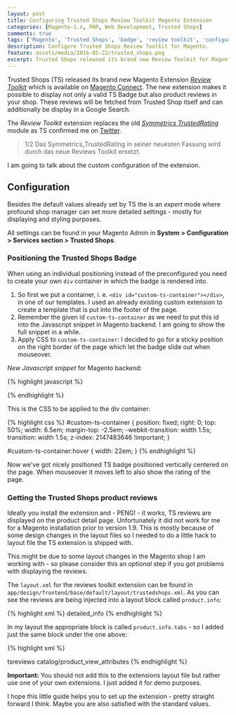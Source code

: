 ```yaml
---
layout: post
title: Configuring Trusted Shops Review Toolkit Magento Extension
categories: [Magento-1.x, PHP, Web Development, Trusted Shops]
comments: true
tags: ['Magento', 'Trusted Shops', 'badge', 'review toolkit', 'configuration']
description: Configure Trusted Shops Review Toolkit for Magento.
feature: assets/media/2016-05-22/trusted_shops.png
excerpt: Trusted Shops released its brand new Review Toolkit for Magento. Additionally to the Trusted Shops Badge you can show product reviews.
---
```


Trusted Shops (TS) released its brand new Magento Extension [_Review Toolkit_](http://www.trustedshops.de/shop-info/neue-magento-extension-von-trusted-shops/) which is available on [Magento Connect](https://www.magentocommerce.com/magento-connect/catalog/product/view/id/31848/s/trusted-shopsr-reviews-toolkit/). The new extension makes it possible to display not only a valid TS Badge but also product reviews in your shop. These reviews will be fetched from Trusted Shop itself and can additionally be display in a Google Search.

The _Review Toolkit_ extension replaces the old [_Symmetrics TrustedRating_](https://www.magentocommerce.com/magento-connect/trusted-shops-with-trustbadger.html) module as TS confirmed me on [Twitter](https://twitter.com/trustedshops/status/733682411360391168).

> 1/2 Das Symmetrics_TrustedRating in seiner neuesten Fassung wird durch das neue Reviews Toolkit ersetzt.

I am going to talk about the custom configuration of the extension. 

## Configuration

Besides the default values already set by TS the is an _expert_ mode where profound shop manager can set more detailed settings - mostly for displaying and styling purposes.

All settings can be found in your Magento Admin in **System > Configuration > Services section > Trusted Shops**.

### Positioning the Trusted Shops Badge

When using an individual positioning instead of the preconfigured you need to create your own `div` container in which the badge is rendered into.

1. So first we put a container, i. e. `<div id="custom-ts-container"></div>`, in one of our templates. I used an already existing custom extension to create a template that is put into the footer of the page. 
2. Remember the given id `custom-ts-container` as we need to put this id into the Javascript snippet in Magento backend. I am going to show the full snippet in a while.
3. Apply CSS to `custom-ts-container`: I decided to go for a sticky position on the right border of the page which let the badge slide out when mouseover.

_New Javascript snippet_ for Magento backend:

{% highlight javascript %}
<!-- Trusted Shops Trustbadge Start -->
<script type="text/javascript">
    (function () {
        var _tsid = '%tsid%';
        _tsConfig = {
        'yOffset': '', // this is used for non-custom integrations, leave it blank
        'variant': 'custom_reviews', // need to be set to 'custom' or 'custom_reviews'
        'customElementId': 'custom-ts-container', // our div container id
        'trustcardDirection': 'topLeft', // put that to 'topLeft' as we will the badge on the right border
        'customBadgeWidth': '',
        'customBadgeHeight': '',
        'disableResponsive': 'false',
        'disableTrustbadge': 'false',
        'trustCardTrigger': 'click',
        'customCheckoutElementId': ''
        };
        var _ts = document.createElement('script');
        _ts.type = 'text/javascript';
        _ts.charset = 'utf-8';
        _ts.async = true;
        _ts.src = '//widgets.trustedshops.com/js/' + _tsid + '.js';
        var __ts = document.getElementsByTagName('script')[0];
        __ts.parentNode.insertBefore(_ts, __ts);
    })();
</script>
<!-- Trusted Shops Trustbadge End -->
{% endhighlight %}

This is the CSS to be applied to the div container:

{% highlight css %}
#custom-ts-container {
    position: fixed;
    right: 0;
    top: 50%;
    width: 6.5em;
    margin-top: -2.5em;
    -webkit-transition: width 1.5s;
    transition: width 1.5s;
    z-index: 2147483646 !important;
}

#custom-ts-container:hover {
    width: 22em;
}
{% endhighlight %}

Now we've got nicely positioned TS badge positioned vertically centered on the page. When mouseover it moves left to also 
show the rating of the page.

### Getting the Trusted Shops product reviews

Ideally you install the extension and - PENG! - it works, TS reviews are displayed on the product detail page. Unfortunately it did not work for me for a Magento installation prior to version 1.9. This is mostly because of some design changes in the layout files so I needed to do a little hack to layout file the TS extension is shipped with.

This might be due to some layout changes in the Magento shop I am working with - so please consider this an _optional_ step if you got problems with displaying the reviews.

The `layout.xml` for the reviews toolkit extension can be found in `app/design/frontend/base/default/layout/trustedshops.xml`. As you can see the reviews are being injected into a layout block called `product.info`:

{% highlight xml %}
<reference name="product.info">
    <block type="trustedshops/review_tab" name="trustedshops.review.tab" as="trustedshops_review_tab">
        <action method="addToParentGroup">
            <group>detailed_info</group>
        </action>
        <action method="setTitle" translate="title" module="trustedshops">
            <title>Trusted Shops Reviews</title>
        </action>
    </block>
</reference>
{% endhighlight %}

In my layout the appropriate block is called `product.info.tabs` - so I added just the same block under the one above:

{% highlight xml %}
 <!-- CUSTOM layout hack start -->
<reference name="product.info.tabs">
    <action method="addTab" translate="title" module="catalog">
        <alias>tsreviews</alias>
        <title>Trusted Shops Reviews</title>
        <block>catalog/product_view_attributes</block>
        <template>trustedshops/review_tab.phtml</template>
    </action>
</reference>
<!-- CUSTOM layout hack end -->
{% endhighlight %}

**Important:** You should not add this to the extensions layout file but rather use one of your own extensions. I just added it for demo purposes.

I hope this little guide helps you to set up the extension - pretty straight forward I think. Maybe you are also satisfied with the standard values.